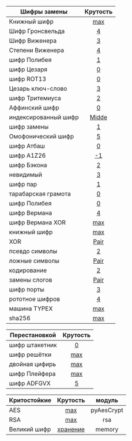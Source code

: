 |Шифры замены|Крутость|
| -----------| :-------:|
|Книжный шифр| [max](book.py)|
|Шифр Гронсвельда| [4](gonsfeld.py)|
|Шифр Виженера| [3](vishener.py)|
|Степени Виженера| [4](vishenerPow.py)|
|шифр Полибея| [1](polibiy.py)|
|шифр Цезаря| [0](shifr_c.py)|
|шифр ROT13| [0](shifr_rot13.py)|
|Цезарь ключ-слово| [3](caesarWithKeyword.py)|
|шифр Тритемиуса| [2](trithemius.py)|
|Аффинский шифр| [0](affine.py)|
|индексированный шифр| [Midde](index.py)|
|шифр замены| [1](replace.py)|
|Омофонический шифр| [5](homophonic.py)|
|шифр Атбаш| [0](atbash.py)|
|шифр A1Z26| [-1](A1Z26.py)|
|шифр Бэкона| [2](bacon.py)|
|невидимый| [3](invisible.py)|
|шифр пар| [1](couples.py)|
|тарабарская грамота| [0](tarabar.py)|
|шифр Полибея| [0](tarabar.py)|
|шифр Вермана| [4](vermanCaesar.py)|
|шифр Вермана XOR| [max](vermanXOR.py)|
|книжный шифр| [max](book.py)|
|XOR| [Pair](xor.py)|
|псевдо символы| [2](pseudo.py)|
|ложные символы| [Pair](traps.py)|
|кодирование| [2](codind.py)|
|замены слогов| [Pair](syllable.py)|
|шифр порты| [3](ports.py)|
|рототное шифров| [4](rotors.py)|
|машина TYPEX| [max](typex.py)|
|sha256| [max](sha256.py)|

|Перестановкой|Крутость|
| -----------| :-------:|
|шифр штакетник| [0](fence.py)|
|шифр решётки| [max](lattice.py)|
|двойная цифирь| [max](doubleCifire.py)|
|шифр Плейфера| [max](playfair.py)|
|шифр ADFGVX| [5](adfgvx.py)|

|Критостойкие|Крутость|модуль|
| --------    | :---:| :-------:|
|AES|[max](aes_module.py)|pyAesCrypt|
|RSA|[max](rsa_module.py)|rsa|
|Великий шифр|[хранение](GreatCipher/greatcipher.py)|memory|
